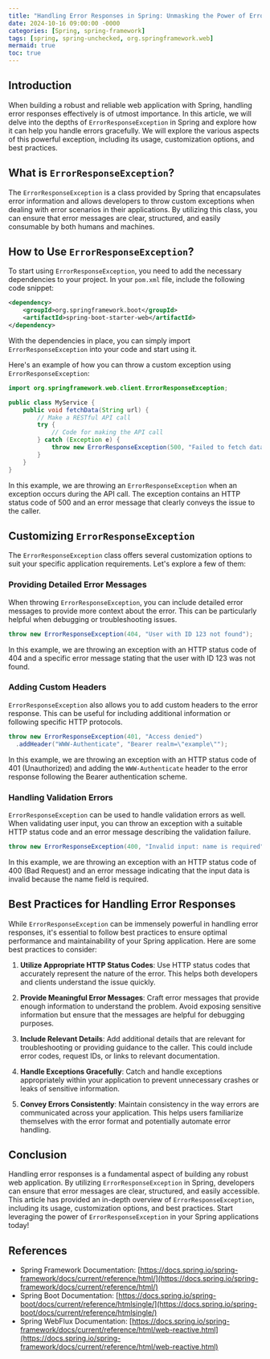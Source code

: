 ```yaml
---
title: "Handling Error Responses in Spring: Unmasking the Power of ErrorResponseException"
date: 2024-10-16 09:00:00 -0000
categories: [Spring, spring-framework]
tags: [spring, spring-unchecked, org.springframework.web]
mermaid: true
toc: true
---
```



## Introduction

When building a robust and reliable web application with Spring, handling error responses effectively is of utmost importance. In this article, we will delve into the depths of `ErrorResponseException` in Spring and explore how it can help you handle errors gracefully. We will explore the various aspects of this powerful exception, including its usage, customization options, and best practices.

## What is `ErrorResponseException`?

The `ErrorResponseException` is a class provided by Spring that encapsulates error information and allows developers to throw custom exceptions when dealing with error scenarios in their applications. By utilizing this class, you can ensure that error messages are clear, structured, and easily consumable by both humans and machines.

## How to Use `ErrorResponseException`?

To start using `ErrorResponseException`, you need to add the necessary dependencies to your project. In your `pom.xml` file, include the following code snippet:

```xml
<dependency>
    <groupId>org.springframework.boot</groupId>
    <artifactId>spring-boot-starter-web</artifactId>
</dependency>
```

With the dependencies in place, you can simply import `ErrorResponseException` into your code and start using it. 

Here's an example of how you can throw a custom exception using `ErrorResponseException`:

```java
import org.springframework.web.client.ErrorResponseException;

public class MyService {
    public void fetchData(String url) {
        // Make a RESTful API call
        try {
            // Code for making the API call
        } catch (Exception e) {
            throw new ErrorResponseException(500, "Failed to fetch data from the API. Please try again later.");
        }
    }
}
```

In this example, we are throwing an `ErrorResponseException` when an exception occurs during the API call. The exception contains an HTTP status code of 500 and an error message that clearly conveys the issue to the caller.

## Customizing `ErrorResponseException`

The `ErrorResponseException` class offers several customization options to suit your specific application requirements. Let's explore a few of them:

### Providing Detailed Error Messages

When throwing `ErrorResponseException`, you can include detailed error messages to provide more context about the error. This can be particularly helpful when debugging or troubleshooting issues. 

```java
throw new ErrorResponseException(404, "User with ID 123 not found");
```

In this example, we are throwing an exception with an HTTP status code of 404 and a specific error message stating that the user with ID 123 was not found.

### Adding Custom Headers

`ErrorResponseException` also allows you to add custom headers to the error response. This can be useful for including additional information or following specific HTTP protocols.

```java
throw new ErrorResponseException(401, "Access denied")
  .addHeader("WWW-Authenticate", "Bearer realm=\"example\"");
```

In this example, we are throwing an exception with an HTTP status code of 401 (Unauthorized) and adding the `WWW-Authenticate` header to the error response following the Bearer authentication scheme.

### Handling Validation Errors

`ErrorResponseException` can be used to handle validation errors as well. When validating user input, you can throw an exception with a suitable HTTP status code and an error message describing the validation failure.

```java
throw new ErrorResponseException(400, "Invalid input: name is required");
```

In this example, we are throwing an exception with an HTTP status code of 400 (Bad Request) and an error message indicating that the input data is invalid because the name field is required.

## Best Practices for Handling Error Responses

While `ErrorResponseException` can be immensely powerful in handling error responses, it's essential to follow best practices to ensure optimal performance and maintainability of your Spring application. Here are some best practices to consider:

1. **Utilize Appropriate HTTP Status Codes**: Use HTTP status codes that accurately represent the nature of the error. This helps both developers and clients understand the issue quickly.

2. **Provide Meaningful Error Messages**: Craft error messages that provide enough information to understand the problem. Avoid exposing sensitive information but ensure that the messages are helpful for debugging purposes.

3. **Include Relevant Details**: Add additional details that are relevant for troubleshooting or providing guidance to the caller. This could include error codes, request IDs, or links to relevant documentation.

4. **Handle Exceptions Gracefully**: Catch and handle exceptions appropriately within your application to prevent unnecessary crashes or leaks of sensitive information.

5. **Convey Errors Consistently**: Maintain consistency in the way errors are communicated across your application. This helps users familiarize themselves with the error format and potentially automate error handling.

## Conclusion

Handling error responses is a fundamental aspect of building any robust web application. By utilizing `ErrorResponseException` in Spring, developers can ensure that error messages are clear, structured, and easily accessible. This article has provided an in-depth overview of `ErrorResponseException`, including its usage, customization options, and best practices. Start leveraging the power of `ErrorResponseException` in your Spring applications today!

## References
- Spring Framework Documentation: [https://docs.spring.io/spring-framework/docs/current/reference/html/](https://docs.spring.io/spring-framework/docs/current/reference/html/)
- Spring Boot Documentation: [https://docs.spring.io/spring-boot/docs/current/reference/htmlsingle/](https://docs.spring.io/spring-boot/docs/current/reference/htmlsingle/)
- Spring WebFlux Documentation: [https://docs.spring.io/spring-framework/docs/current/reference/html/web-reactive.html](https://docs.spring.io/spring-framework/docs/current/reference/html/web-reactive.html)
